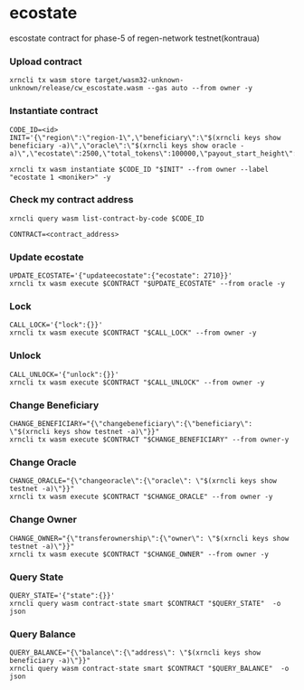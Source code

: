 # ecostate

escostate contract for phase-5 of regen-network testnet(kontraua)

### Upload contract
```
xrncli tx wasm store target/wasm32-unknown-unknown/release/cw_escostate.wasm --gas auto --from owner -y
```

### Instantiate contract
```
CODE_ID=<id>
INIT='{\"region\":\"region-1\",\"beneficiary\":\"$(xrncli keys show beneficiary -a)\",\"oracle\":\"$(xrncli keys show oracle -a)\",\"ecostate\":2500,\"total_tokens\":100000,\"payout_start_height\":478500,\"payout_end_height\":490000}'

xrncli tx wasm instantiate $CODE_ID "$INIT" --from owner --label "ecostate 1 <moniker>" -y
```

### Check my contract address
```
xrncli query wasm list-contract-by-code $CODE_ID

CONTRACT=<contract_address>
```

### Update ecostate
```
UPDATE_ECOSTATE='{"updateecostate":{"ecostate": 2710}}'
xrncli tx wasm execute $CONTRACT "$UPDATE_ECOSTATE" --from oracle -y
```

### Lock
```
CALL_LOCK='{"lock":{}}'
xrncli tx wasm execute $CONTRACT "$CALL_LOCK" --from owner -y  
```

### Unlock 
```
CALL_UNLOCK='{"unlock":{}}'
xrncli tx wasm execute $CONTRACT "$CALL_UNLOCK" --from owner -y 
```

### Change Beneficiary
```
CHANGE_BENEFICIARY="{\"changebeneficiary\":{\"beneficiary\": \"$(xrncli keys show testnet -a)\"}}"
xrncli tx wasm execute $CONTRACT "$CHANGE_BENEFICIARY" --from owner-y  
```

### Change Oracle
```
CHANGE_ORACLE="{\"changeoracle\":{\"oracle\": \"$(xrncli keys show testnet -a)\"}}"
xrncli tx wasm execute $CONTRACT "$CHANGE_ORACLE" --from owner -y  
```

### Change Owner
```
CHANGE_OWNER="{\"transferownership\":{\"owner\": \"$(xrncli keys show testnet -a)\"}}"
xrncli tx wasm execute $CONTRACT "$CHANGE_OWNER" --from owner -y  
```

### Query State
```
QUERY_STATE='{"state":{}}'
xrncli query wasm contract-state smart $CONTRACT "$QUERY_STATE"  -o json
```

### Query Balance
```
QUERY_BALANCE="{\"balance\":{\"address\": \"$(xrncli keys show beneficiary -a)\"}}"
xrncli query wasm contract-state smart $CONTRACT "$QUERY_BALANCE"  -o json
```







